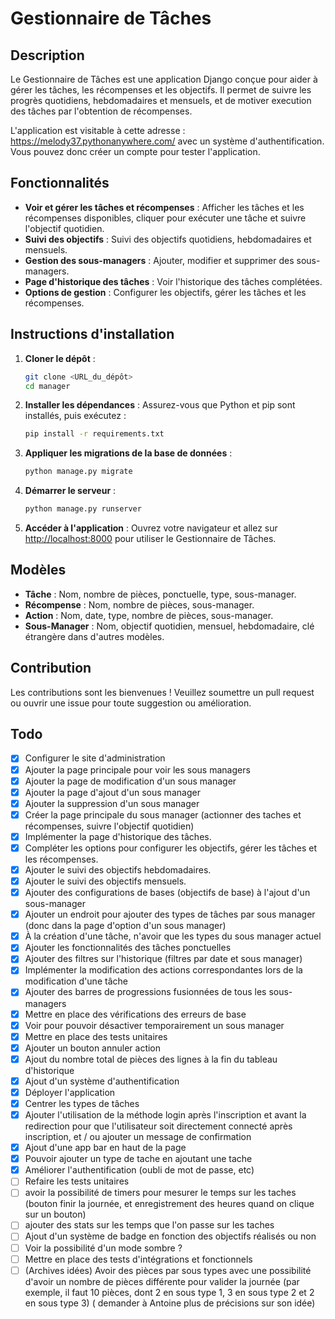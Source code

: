 # Gestionnaire de Tâches

## Description

Le Gestionnaire de Tâches est une application Django conçue pour aider à gérer les tâches, les récompenses et les
objectifs. Il permet de suivre les progrès quotidiens, hebdomadaires et mensuels, et de motiver execution des tâches par
l'obtention de récompenses.

L'application est visitable à cette adresse : https://melody37.pythonanywhere.com/ avec un système d'authentification.
Vous pouvez donc créer un compte pour tester l'application.

## Fonctionnalités

- **Voir et gérer les tâches et récompenses** : Afficher les tâches et les récompenses disponibles, cliquer pour
  exécuter une tâche et suivre l'objectif quotidien.
- **Suivi des objectifs** : Suivi des objectifs quotidiens, hebdomadaires et mensuels.
- **Gestion des sous-managers** : Ajouter, modifier et supprimer des sous-managers.
- **Page d'historique des tâches** : Voir l'historique des tâches complétées.
- **Options de gestion** : Configurer les objectifs, gérer les tâches et les récompenses.

## Instructions d'installation

1. **Cloner le dépôt** :

   ```bash
   git clone <URL_du_dépôt>
   cd manager
   ```
2. **Installer les dépendances** :
   Assurez-vous que Python et pip sont installés, puis exécutez :

   ```bash
   pip install -r requirements.txt
   ```
3. **Appliquer les migrations de la base de données** :

   ```bash
   python manage.py migrate
   ```
4. **Démarrer le serveur** :

   ```bash
   python manage.py runserver
   ```
5. **Accéder à l'application** :
   Ouvrez votre navigateur et allez sur [http://localhost:8000](http://localhost:8000) pour utiliser le Gestionnaire de
   Tâches.

## Modèles

- **Tâche** : Nom, nombre de pièces, ponctuelle, type, sous-manager.
- **Récompense** : Nom, nombre de pièces, sous-manager.
- **Action** : Nom, date, type, nombre de pièces, sous-manager.
- **Sous-Manager** : Nom, objectif quotidien, mensuel, hebdomadaire, clé étrangère dans d'autres modèles.

## Contribution

Les contributions sont les bienvenues ! Veuillez soumettre un pull request ou ouvrir une issue pour toute suggestion ou
amélioration.

## Todo

- [X] Configurer le site d'administration
- [X] Ajouter la page principale pour voir les sous managers
- [X] Ajouter la page de modification d'un sous manager
- [X] Ajouter la page d'ajout d'un sous manager
- [X] Ajouter la suppression d'un sous manager
- [X] Créer la page principale du sous manager (actionner des taches et récompenses, suivre l'objectif quotidien)
- [X] Implémenter la page d'historique des tâches.
- [X] Compléter les options pour configurer les objectifs, gérer les tâches et les récompenses.
- [X] Ajouter le suivi des objectifs hebdomadaires.
- [X] Ajouter le suivi des objectifs mensuels.
- [X] Ajouter des configurations de bases (objectifs de base) à l'ajout d'un sous-manager
- [X] Ajouter un endroit pour ajouter des types de tâches par sous manager (donc dans la page d'option d'un sous
  manager)
- [X] À la création d'une tâche, n'avoir que les types du sous manager actuel
- [X] Ajouter les fonctionnalités des tâches ponctuelles
- [X] Ajouter des filtres sur l'historique (filtres par date et sous manager)
- [X] Implémenter la modification des actions correspondantes lors de la modification d'une tâche
- [X] Ajouter des barres de progressions fusionnées de tous les sous-managers
- [X] Mettre en place des vérifications des erreurs de base
- [X] Voir pour pouvoir désactiver temporairement un sous manager
- [X] Mettre en place des tests unitaires
- [X] Ajouter un bouton annuler action
- [X] Ajout du nombre total de pièces des lignes à la fin du tableau d'historique
- [X] Ajout d'un système d'authentification
- [X] Déployer l'application
- [X] Centrer les types de tâches
- [X] Ajouter l'utilisation de la méthode login après l'inscription et avant la redirection pour que l'utilisateur soit
  directement connecté après inscription, et / ou ajouter un message de confirmation
- [X] Ajout d'une app bar en haut de la page
- [X] Pouvoir ajouter un type de tache en ajoutant une tache
- [X] Améliorer l'authentification (oubli de mot de passe, etc)
- [ ] Refaire les tests unitaires
- [ ] avoir la possibilité de timers pour mesurer le temps sur les taches (bouton finir la journée, et enregistrement
  des heures quand on clique sur un bouton)
- [ ] ajouter des stats sur les temps que l'on passe sur les taches
- [ ] Ajout d'un système de badge en fonction des objectifs réalisés ou non
- [ ] Voir la possibilité d'un mode sombre ?
- [ ] Mettre en place des tests d'intégrations et fonctionnels
- [ ] (Archives idées) Avoir des pièces par sous types avec une possibilité d'avoir un nombre de pièces différente pour
  valider la journée (par exemple, il faut 10 pièces, dont 2 en sous type 1, 3 en sous type 2 et 2 en sous type 3) (
  demander à Antoine plus de précisions sur son idée)
